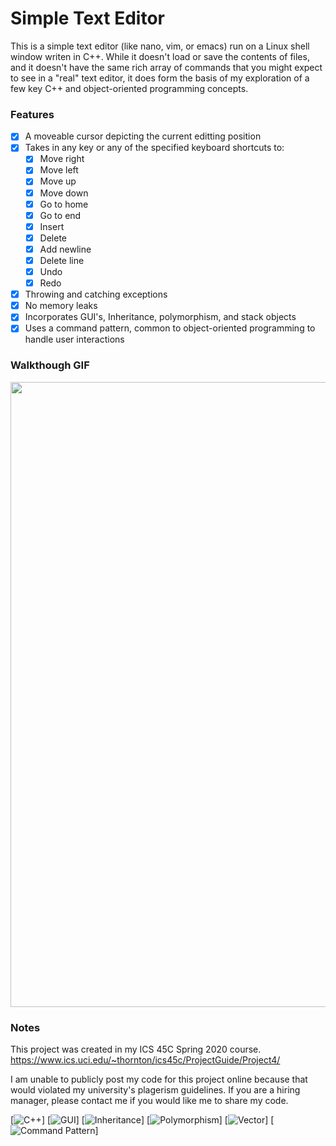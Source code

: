 # Simple Text Editor
This is a simple text editor (like nano, vim, or emacs) run on a Linux shell window writen in C++. While it doesn't load or save the contents of files, and it doesn't have the same rich array of commands that you might expect to see in a "real" text editor, it does form the basis of my exploration of a few key C++ and object-oriented programming concepts.

### Features
- [x] A moveable cursor depicting the current editting position
- [x] Takes in any key or any of the specified keyboard shortcuts to:
  - [x] Move right
  - [x] Move left
  - [x] Move up
  - [x] Move down
  - [x] Go to home
  - [x] Go to end
  - [x] Insert
  - [x] Delete
  - [x] Add newline
  - [x] Delete line
  - [x] Undo
  - [x] Redo
- [x] Throwing and catching exceptions
- [x] No memory leaks
- [x] Incorporates GUI's, Inheritance, polymorphism, and stack objects
- [x] Uses a command pattern, common to object-oriented programming to handle user interactions

### Walkthough GIF
<img src="https://github.com/WearyKiwi9/Text-Editor/blob/master/Walkthrough.gif" width=1000><br>

### Notes
This project was created in my ICS 45C Spring 2020 course. https://www.ics.uci.edu/~thornton/ics45c/ProjectGuide/Project4/

I am unable to publicly post my code for this project online because that would violated my university's plagerism guidelines. If you are a hiring manager, please contact me if you would like me to share my code.

[![C++](http://img.shields.io/travis/badges/badgerbadgerbadger.svg?style=flat-square)] [![GUI](http://img.shields.io/travis/badges/badgerbadgerbadger.svg?style=flat-square)] [![Inheritance](http://img.shields.io/travis/badges/badgerbadgerbadger.svg?style=flat-square)] [![Polymorphism](http://img.shields.io/travis/badges/badgerbadgerbadger.svg?style=flat-square)] [![Vector](http://img.shields.io/travis/badges/badgerbadgerbadger.svg?style=flat-square)] [![Command Pattern](http://img.shields.io/travis/badges/badgerbadgerbadger.svg?style=flat-square)] 
